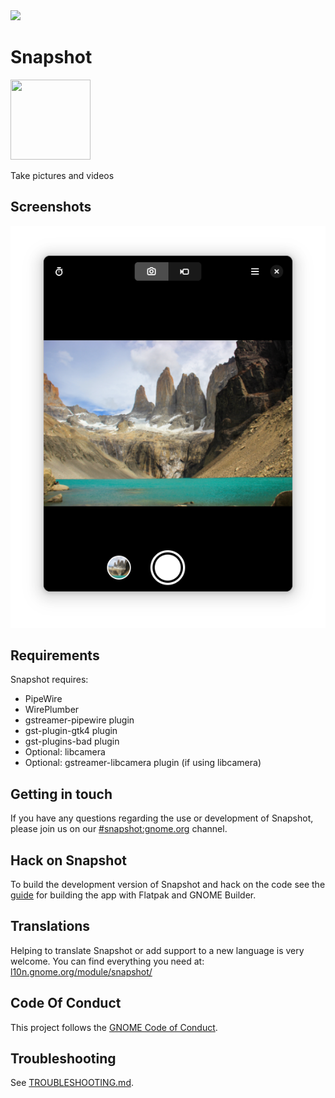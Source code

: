 <a href="https://flathub.org/apps/details/org.gnome.Snapshot">
<img src="https://flathub.org/api/badge?svg&locale=en&light" width="190px" />
</a>

# Snapshot

<img src="https://gitlab.gnome.org/GNOME/snapshot/raw/main/data/icons/org.gnome.Snapshot.svg" width="128px" height="128px" />
<p>Take pictures and videos</p>

## Screenshots

![screenshot](data/screenshots/screenshot1.png)

## Requirements

Snapshot requires:

- PipeWire
- WirePlumber
- gstreamer-pipewire plugin
- gst-plugin-gtk4 plugin
- gst-plugins-bad plugin
- Optional: libcamera
- Optional: gstreamer-libcamera plugin (if using libcamera)

## Getting in touch

If you have any questions regarding the use or development of Snapshot, please join us on our [#snapshot:gnome.org](https://matrix.to/#/#snapshot:gnome.org) channel.

## Hack on Snapshot

To build the development version of Snapshot and hack on the code
see the [guide](https://welcome.gnome.org/app/Snapshot/)
for building the app with Flatpak and GNOME Builder.

## Translations

Helping to translate Snapshot or add support to a new language is very welcome.
You can find everything you need at: [l10n.gnome.org/module/snapshot/](https://l10n.gnome.org/module/snapshot/)

## Code Of Conduct

This project follows the [GNOME Code of Conduct](https://conduct.gnome.org/).

## Troubleshooting

See [TROUBLESHOOTING.md](./TROUBLESHOOTING.md).
